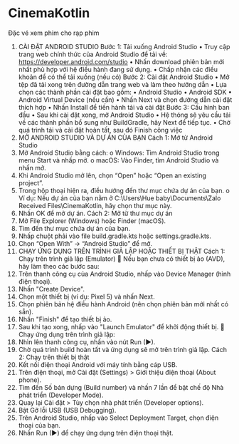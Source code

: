 # CinemaKotlin
Đặc vé xem phim cho rạp phim
1.	CÀI ĐẶT ANDROID STUDIO
Bước 1: Tải xuống Android Studio
•	Truy cập trang web chính thức của Android Studio để tải về:
        https://developer.android.com/studio
•	Nhấn download phiên bản mới nhất phù hợp với hệ điều hành đang sử dụng.
•	Chấp nhận các điều khoản để có thể tải xuống (nếu có)
Bước 2: Cài đặt Android Studio
•	Mở tệp đã tải xong trên đường dẫn trang web và làm theo hướng dẫn
•	Lựa chọn các thành phần cài đặt bao gồm:
•	Android Studio
•	Android SDK
•	Android Virtual Device (nếu cần)
•	Nhấn Next và chọn đường dẫn cài đặt thích hợp
•	Nhấn Install để tiến hành tải và cài đặt
Bước 3: Cấu hình ban đầu
•	Sau khi cài đặt xong, mở Android Studio
•	Hệ thóng sẽ yêu cầu tải về các thành phần bổ sung như BuildGradle, hãy Next để tiếp tục.
•	Chờ quá trình tải và cài đặt hoàn tất, sau đó Finish công việc
2. MỞ ANDROID STUDIO VÀ DỰ ÁN CỦA BẠN
Cách 1: Mở từ Android Studio
1.	Mở Android Studio bằng cách:
o	Windows: Tìm Android Studio trong menu Start và nhấp mở.
o	macOS: Vào Finder, tìm Android Studio và nhấn mở.
2.	Khi Android Studio mở lên, chọn “Open” hoặc “Open an existing project”.
3.	Trong hộp thoại hiện ra, điều hướng đến thư mục chứa dự án của bạn.
o	Ví dụ: Nếu dự án của bạn nằm ở C:\Users\Hue baby\Documents\Zalo Received Files\CinemaKotlin, hãy chọn thư mục này.
4.	Nhấn OK để mở dự án.
Cách 2: Mở từ thư mục dự án
1.	Mở File Explorer (Windows) hoặc Finder (macOS).
2.	Tìm đến thư mục chứa dự án của bạn.
3.	Nhấp chuột phải vào file build.gradle.kts hoặc settings.gradle.kts.
4.	Chọn “Open With” → “Android Studio” để mở.
3. CHẠY ỨNG DỤNG TRÊN TRÌNH GIẢ LẬP HOẶC THIẾT BỊ THẬT
Cách 1: Chạy trên trình giả lập (Emulator)
🔹 Nếu bạn chưa có thiết bị ảo (AVD), hãy làm theo các bước sau:
1.	Trên thanh công cụ của Android Studio, nhấp vào Device Manager (hình điện thoại).
2.	Nhấn "Create Device".
3.	Chọn một thiết bị (ví dụ: Pixel 5) và nhấn Next.
4.	Chọn phiên bản hệ điều hành Android (nên chọn phiên bản mới nhất có sẵn).
5.	Nhấn "Finish" để tạo thiết bị ảo.
6.	Sau khi tạo xong, nhấp vào "Launch Emulator" để khởi động thiết bị.
🔹 Chạy ứng dụng trên trình giả lập:
1.	Nhìn lên thanh công cụ, nhấn vào nút Run (▶).
2.	Chờ quá trình build hoàn tất và ứng dụng sẽ mở trên trình giả lập.
Cách 2: Chạy trên thiết bị thật
1.	Kết nối điện thoại Android với máy tính bằng cáp USB.
2.	Trên điện thoại, mở Cài đặt (Settings) > Giới thiệu điện thoại (About phone).
3.	Tìm đến Số bản dựng (Build number) và nhấn 7 lần để bật chế độ Nhà phát triển (Developer Mode).
4.	Quay lại Cài đặt > Tùy chọn nhà phát triển (Developer options).
5.	Bật Gỡ lỗi USB (USB Debugging).
6.	Trên Android Studio, nhấp vào Select Deployment Target, chọn điện thoại của bạn.
7.	Nhấn Run (▶) để chạy ứng dụng trên điện thoại thật.
